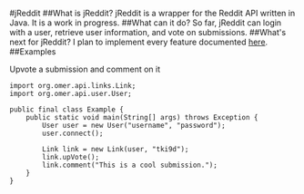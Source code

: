 #jReddit
##What is jReddit?
jReddit is a wrapper for the Reddit API written in Java. It is a work in progress.
##What can it do?
So far, jReddit can login with a user, retrieve user information, and vote on submissions.
##What's next for jReddit?
I plan to implement every feature documented [here](http://www.reddit.com/dev/api).
##Examples

Upvote a submission and comment on it

    import org.omer.api.links.Link;
    import org.omer.api.user.User;

    public final class Example {
	    public static void main(String[] args) throws Exception {
		    User user = new User("username", "password");
		    user.connect();

		    Link link = new Link(user, "tki9d");
		    link.upVote();
		    link.comment("This is a cool submission.");
	    }
    }